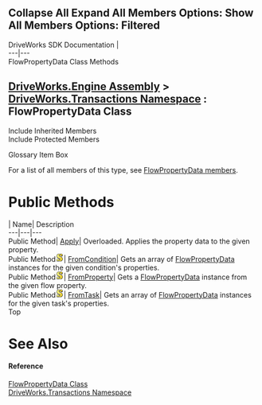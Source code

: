 Collapse All Expand All Members Options: Show All  Members Options: Filtered   
---  
DriveWorks SDK Documentation  |   
---|---  
FlowPropertyData Class Methods   
  
[DriveWorks.Engine Assembly](topic2156.md) > [DriveWorks.Transactions Namespace](topic12835.md) : FlowPropertyData Class  
---  
  
Include Inherited Members    
Include Protected Members    


Glossary Item Box

For a list of all members of this type, see [FlowPropertyData members](topic12874.md).

# Public Methods

| Name| Description  
---|---|---  
Public Method| [Apply](topic12882.md)| Overloaded. Applies the property data to the given property.   
Public Method![static \(Shared in Visual Basic\)](dotnetimages/static.gif)| [FromCondition](topic12885.md)| Gets an array of [FlowPropertyData](topic12873.md) instances for the given condition's properties.   
Public Method![static \(Shared in Visual Basic\)](dotnetimages/static.gif)| [FromProperty](topic12886.md)| Gets a [FlowPropertyData](topic12873.md) instance from the given flow property.   
Public Method![static \(Shared in Visual Basic\)](dotnetimages/static.gif)| [FromTask](topic12887.md)| Gets an array of [FlowPropertyData](topic12873.md) instances for the given task's properties.   
Top

# See Also

#### Reference

[FlowPropertyData Class](topic12873.md)   
[DriveWorks.Transactions Namespace](topic12835.md)


